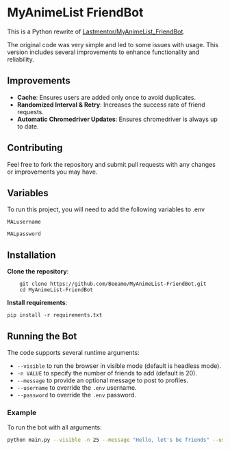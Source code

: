 
# MyAnimeList FriendBot

This is a Python rewrite of [Lastmentor/MyAnimeList_FriendBot](https://github.com/Lastmentor/MyAnimeList_FriendBot).

The original code was very simple and led to some issues with usage. This version includes several improvements to enhance functionality and reliability.


## Improvements
- **Cache**: Ensures users are added only once to avoid duplicates.
- **Randomized Interval & Retry**: Increases the success rate of friend requests.
- **Automatic Chromedriver Updates**: Ensures chromedriver is always up to date.




## Contributing

Feel free to fork the repository and submit pull requests with any changes or improvements you may have.


## Variables

To run this project, you will need to add the following variables to .env

`MALusername`

`MALpassword`



## Installation

**Clone the repository**:
    
        git clone https://github.com/Beeamo/MyAnimeList-FriendBot.git
        cd MyAnimeList-FriendBot

**Install requirements**:

    pip install -r requirements.txt

## Running the Bot

The code supports several runtime arguments:

- `--visible` to run the browser in visible mode (default is headless mode).
- `-n VALUE` to specify the number of friends to add (default is 20).
- `--message` to provide an optional message to post to profiles.
- `--username` to override the `.env` username.
- `--password` to override the `.env` password.

### Example

To run the bot with all arguments:

```sh
python main.py --visible -n 25 --message "Hello, let's be friends" --username "example" --password "password"
